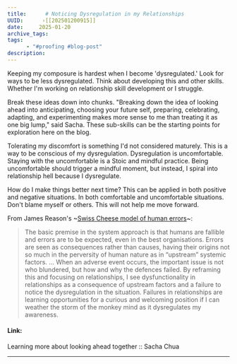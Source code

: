 ```yaml
---
title:      # Noticing Dysregulation in my Relationships 
UUID:      ›[[202501200915]] 
date:     2025-01-20
archive_tags:       
tags:       
      - "#proofing #blog-post"
description: 
---
```


Keeping my composure is hardest when I become 'dysregulated.' Look for ways to be less dysregulated.	Think about developing this and other skills. Whether I'm working on relationship skill development or I struggle. 

Break these ideas down into chunks. "Breaking down the idea of looking ahead into anticipating, choosing your future self, preparing, celebrating, adapting, and experimenting makes more sense to me than treating it as one big lump," said Sacha. These sub-skills can be the starting points for exploration here on the blog.

Tolerating my discomfort is something I'd not considered maturely. This is a way to be conscious of my dysregulation. Dysregulation is uncomfortable. Staying with the uncomfortable is a Stoic and mindful practice. Being uncomfortable should trigger a mindful moment, but instead, I spiral into relationship hell because I dysregulate. 

How do I make things better next time? This can be applied in both positive and negative situations. In both comfortable and uncomfortable situations. Don't blame myself or others. This will not help me move forward. 

From James Reason's ~[Swiss Cheese model of human errors](https://pmc.ncbi.nlm.nih.gov/articles/PMC1117770/)~:
> The basic premise in the system approach is that humans are fallible and errors are to be expected, even in the best organisations. Errors are seen as consequences rather than causes, having their origins not so much in the perversity of human nature as in “upstream” systemic factors. … When an adverse event occurs, the important issue is not who blundered, but how and why the defences failed.
By reframing this and focusing on relationships, I see dysfunctionality in relationships as a consequence of upstream factors and a failure to notice the dysregulation in the situation. Failures in relationships are learning opportunities for a curious and welcoming position if I can weather the storm of the monkey mind as it dysregulates my awareness. 	

#### Link: 
Learning more about looking ahead together :: Sacha Chua

----------------------------------
<!--
## Source: 
Sacha Chua

## See Also


-->

